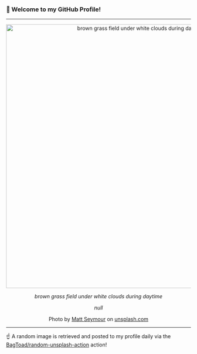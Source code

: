 ### 👋 Welcome to my GitHub Profile!

----

<div align="center">
  <img width="720" src="https://images.unsplash.com/photo-1606154358735-2eda698c9823?crop=entropy&cs=tinysrgb&fit=max&fm=jpg&ixid=M3w1NTI0OTR8MHwxfHJhbmRvbXx8fHx8fHx8fDE3NDAyOTEwODN8&ixlib=rb-4.0.3&q=80&w=1080" alt="brown grass field under white clouds during daytime">
  
  <em>brown grass field under white clouds during daytime</em>
  
  <em>null</em>
  
  Photo by [Matt Seymour](https://www.mattseymour.co.uk/?utm_source=Unsplash) on [unsplash.com](https://unsplash.com/)
</div>

----

☝️ A random image is retrieved and posted to my profile daily via the [BagToad/random-unsplash-action](https://github.com/BagToad/random-unsplash-action) action!
